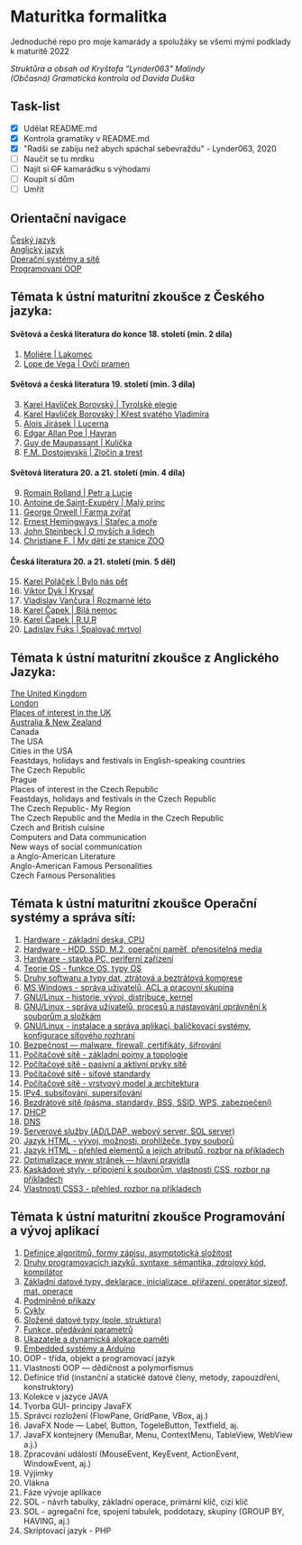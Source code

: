 # Maturitka formalitka
Jednoduché repo pro moje kamarády a spolužáky se všemi mými podklady k maturitě 2022<br>

*Struktůra a obsah od Kryštofa "Lynder063" Malindy*<br>
*(Občasná) Gramatická kontrola od Davida Duška*

## Task-list
- [x] Udělat README.md
- [x] Kontrola gramatiky v README.md
- [x] "Radši se zabiju než abych spáchal sebevraždu" - Lynder063, 2020
- [ ] Naučit se tu mrdku
- [ ] Najít si ~~GF~~ kamarádku s výhodami
- [ ] Koupit si dům
- [ ] Umřít

## Orientační navigace
  [Český jazyk](#témata-k-ústní-maturitní-zkoušce-z-českého-jazyka)<br>
  [Anglický jazyk](#témata-k-ústní-maturitní-zkoušce-z-českého-jazyka)<br>
  [Operační systémy a sítě](#témata-k-ústní-maturitní-zkoušce-operační-systémy-a-správa-sítí)<br>
  [Programovaní OOP](#témata-k-ústní-maturitní-zkoušce-programování-a-vývoj-aplikací)<br>

## Témata k ústní maturitní zkoušce z Českého jazyka:

#### Světová a česká literatura do konce 18. století (min. 2 díla)
   1. [Moliére | Lakomec](cestina/lakomec.md)<br>
   2. [Lope de Vega | Ovčí pramen](cestina/ovci_pramen.md)<br>

#### Světová a česká literatura 19. století (min. 3 díla)

  3. [Karel Havlíček Borovský | Tyrolské elegie](cestina/tyrolske_elegie.md)<br>
  4. [Karel Havlíček Borovský | Křest svatého Vladimíra](cestina/kres_sv_vladimira.md)<br>
  5. [Alois Jirásek | Lucerna](cestina/lucerna.md)<br>
  6. [Edgar Allan Poe | Havran](cestina/havran.md)<br>
  7. [Guy de Maupassant | Kulička](cestina/kulicka.md)<br>
  8. [F.M. Dostojevskij | Zločin a trest](cestina/zlocin_a_trest.md)<br>

#### Světová literatura 20. a 21. století (min. 4 díla)

  9. [Romain Rolland | Petr a Lucie](cestina/petr_a_lucie.md)<br>
  10. [Antoine de Saint-Exupéry | Malý princ](cestina/maly_princ.md)<br>
  11. [George Orwell | Farma zvířat](cestina/farma_zvirat.md)<br>
  12. [Ernest Hemingways | Stařec a moře](cestina/starec_a_more.md)<br>
  13. [John Steinbeck | O myších a lidech](cestina/o_mysich_a_lidech.md)<br>
  14. [Christiane F. | My děti ze stanice ZOO](cestina/my_deti_ze_stanice_zoo.md)<br>


#### Česká literatura 20. a 21. století (min. 5 děl)
  15. [Karel Poláček | Bylo nás pět](cestina/bylo_nas_pet.md)<br>
  16. [Viktor Dyk | Krysař](cestina/krysar.md)<br>
  17. [Vladislav Vančura | Rozmarné léto](cestina/rozmarne_leto.md)<br>
  18. [Karel Čapek | Bilá nemoc](cestina/bila_nemoc.md)<br>
  19. [Karel Čapek | R.U.R](cestina/r_u_r.md)<br>
  20. [Ladislav Fuks | Spalovač mrtvol](cestina/spalovac_mrtvol.md)<br>


## Témata k ústní maturitní zkoušce z Anglického Jazyka:
   [The United Kingdom](anglictina/the_united_kingdom.md)<br>
   [London](anglictina/london.md)<br>
   [Places of interest in the UK](anglictina/places_of_interest_in_the_uk.md)<br>
   [Australia & New Zealand](anglictina/australia_and_new_zealand.md)<br>
   Canada<br>
   The USA<br>
   Cities in the USA<br>
   Feastdays, holidays and festivals in English-speaking countries<br>
   The Czech Republic<br>
   Prague<br>
   Places of interest in the Czech Republic<br>
   Feastdays, holidays and festivals in the Czech Republic<br>
   The Czech Republic- My Region<br>
   The Czech Republic and the Media in the Czech Republic<br>
   Czech and British cuisine<br>
   Computers and Data communication<br>
   New ways of social communication<br>a
   Anglo-American Literature<br>
   Anglo-American Famous Personalities<br>
   Czech Famous Personalities<br>



## Témata k ústní maturitní zkoušce Operační systémy a správa sítí:

  1. [Hardware - základní deska, CPU](site/hardware_zakladni_deska_cpu.md)<br>
  2. [Hardware - HDD, SSD, M.2, operační paměť, přenositelná media](site/hardware_hdd_ssd_m2_operacni_pamet_prenositelna_media.md)<br>
  3. [Hardware - stavba PC, periferní zařízení](site/hardware_stavba_pc_periferni_zarizeni.md)<br>
  4. [Teorie OS - funkce OS, typy OS](site/teorie_funkce_typy_os.md)<br>
  5. [Druhy softwaru a typy dat, ztrátová a beztrátová komprese](site/druhy_softwaru_a_typy_dat_ztrátova_a_beztratova_komprese.md)<br>
  6. [MS Windows - správa uživatelů, ACL a pracovní skupina](site/ms_windows_sprava_uživatelu_acl_a_pracovni_skupina.md)<br>
  7. [GNU/Linux - historie, vývoj, distribuce, kernel](site/linux_historie_vyvoj_distribuce_kernel.md)<br>
  8. [GNU/Linux - správa uživatelů, procesů a nastavování oprávnění k souborům a složkám](site/linux_sprava_proces_nastavovani_soubry_slozky.md)<br>
  9. [GNU/Linux - instalace a správa aplikací, balíčkovací systémy, konfigurace síťového rozhraní](site/linux_instalace_sys_conf_roz.md)<br>
  10. [Bezpečnost — malware, firewall, certifikáty, šifrování](site/bezpecnost.md)<br>
  11. [Počítačové sítě - základní pojmy a topologie](site/site_zakl.md)<br>
  12. [Počítačové sítě - pasivní a aktivní prvky sítě](site/site_pas_ak_prv.md)<br>
  13. [Počítačové sítě - síťové standardy](site/site_standart.md)<br>
  14. [Počítačové sítě - vrstvový model a architektura](site/site_mode_archi.md)<br>
  15. [IPv4, subsíťování, supersíťování](site/ipv_4.md)<br>
  16. [Bezdrátové sítě (pásma, standardy, BSS, SSID, WPS, zabezpečení)](site/bezdrat.md)<br>
  17. [DHCP](site/dhcp.md)<br>
  18. [DNS](site/dns.md)<br>
  19. [Serverové služby (AD/LDAP, webový server, SOL server)](site/server_sluzby.md)<br>
  20. [Jazyk HTML - vývoj, možnosti, prohlížeče, typy souborů](site/html_vyvoj.md)<br>
  21. [Jazyk HTML - přehled elementů a jejich atributů, rozbor na příkladech](site/html_prehled.md)<br>
  22. [Optimalizace www stránek — hlavní pravidla](site/optimilazace.md)<br>
  23. [Kaskádové styly - připojení k souborům, vlastnosti CSS, rozbor na příkladech](site/css.md)<br>
  24. [Vlastnosti CSS3 - přehled, rozbor na příkladech](site/vlastnosti_css3.md)<br>



## Témata k ústní maturitní zkoušce Programování a vývoj aplikací
  1. [Definice algoritmů, formy zápisu, asymptotická složitost](prg/definice_alg.md)<br>
  2. [Druhy programovacích jazyků, syntaxe, sémantika, zdrojový kód, kompilátor](prg/druhy_prog.md)<br>
  3. [Základní datové typy, deklarace, inicializace, přiřazení, operátor sizeof, mat. operace](prg/zaklad.md)<br>
  4. [Podmíněné příkazy](prg/pod_pri.md)<br>
  5. [Cykly](prg/cykly.md)<br>
  6. [Složené datové typy (pole, struktura)](prg/sloz_dat_typ.md)<br>
  7. [Funkce, předávání parametrů](prg/fce_pred_par.md)<br>
  8. [Ukazatele a dynamická alokace paměti](prg/uka_dyn_al.md)<br>
  9. [Embedded systémy a Arduino](prg/embedded.md)<br>
  10. OOP - třída, objekt a programovací jazyk<br>
  11. Vlastnosti OOP — dědičnost a polymorfismus<br>
  12. Definice tříd (instanční a statické datové členy, metody, zapouzdření, konstruktory)<br>
  13. Kolekce v jazyce JAVA<br>
  14. Tvorba GUI- principy JavaFX<br>
  15. Správci rozložení (FlowPane, GridPane, VBox, aj.)<br>
  16. JavaFX Node — Label, Button, TogeleButton, Textfield, aj.<br>
  17. JavaFX kontejnery (MenuBar, Menu, ContextMenu, TableView, WebView a.j.)<br>
  18. Zpracování událostí (MouseEvent, KeyEvent, ActionEvent, WindowEvent, aj.)<br>
  19. Výjimky<br>
  20. Vlákna<br>
  21. Fáze vývoje aplikace<br>
  22. SOL - návrh tabulky, základní operace, primární klíč, cizí klíč<br>
  23. SOL - agregační fce, spojení tabulek, poddotazy, skupiny (GROUP BY, HAVING, aj.)<br>
  24. Skriptovací jazyk - PHP<br>
